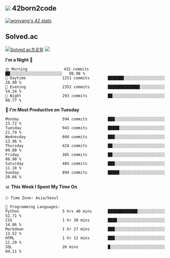 
## <img src="https://img.shields.io/badge/-000000?style=flat&logo=42&logoColor=white"> 42born2code
<!--[![wonyang's 42 stats](https://badge42.vercel.app/api/v2/cl5nhe5b6007809kydha7ht42/stats?cursusId=21&coalitionId=88)](https://profile.intra.42.fr/users/wonyang)-->

[![wonyang's 42 stats](https://badge.mediaplus.ma/starryblue/wonyang?1337Badge=off&UM6P=off)](https://github.com/oakoudad/badge42)

## Solved.ac
[![Solved.ac프로필](http://mazassumnida.wtf/api/v2/generate_badge?boj=bennyws)](https://solved.ac/bennyws)
<a href="https://solved.ac/bennyws"><img src="http://mazandi.herokuapp.com/api?handle=bennyws&theme=cold"/></a>

<!--START_SECTION:waka-->
**I'm a Night 🦉** 

```text
🌞 Morning                432 commits         ██░░░░░░░░░░░░░░░░░░░░░░░   09.98 % 
🌆 Daytime                1251 commits        ███████░░░░░░░░░░░░░░░░░░   28.90 % 
🌃 Evening                2352 commits        ██████████████░░░░░░░░░░░   54.34 % 
🌙 Night                  293 commits         ██░░░░░░░░░░░░░░░░░░░░░░░   06.77 % 
```
📅 **I'm Most Productive on Tuesday** 

```text
Monday                   594 commits         ███░░░░░░░░░░░░░░░░░░░░░░   13.72 % 
Tuesday                  943 commits         █████░░░░░░░░░░░░░░░░░░░░   21.79 % 
Wednesday                604 commits         ███░░░░░░░░░░░░░░░░░░░░░░   13.96 % 
Thursday                 424 commits         ██░░░░░░░░░░░░░░░░░░░░░░░   09.80 % 
Friday                   385 commits         ██░░░░░░░░░░░░░░░░░░░░░░░   08.90 % 
Saturday                 484 commits         ███░░░░░░░░░░░░░░░░░░░░░░   11.18 % 
Sunday                   894 commits         █████░░░░░░░░░░░░░░░░░░░░   20.66 % 
```


📊 **This Week I Spent My Time On** 

```text
🕑︎ Time Zone: Asia/Seoul

💬 Programming Languages: 
Python                   5 hrs 40 mins       █████████████░░░░░░░░░░░░   52.71 % 
CSS                      1 hr 30 mins        ████░░░░░░░░░░░░░░░░░░░░░   14.06 % 
Markdown                 1 hr 27 mins        ███░░░░░░░░░░░░░░░░░░░░░░   13.52 % 
HTML                     1 hr 12 mins        ███░░░░░░░░░░░░░░░░░░░░░░   11.29 % 
SQL                      26 mins             █░░░░░░░░░░░░░░░░░░░░░░░░   04.11 % 
```


<!--END_SECTION:waka-->
